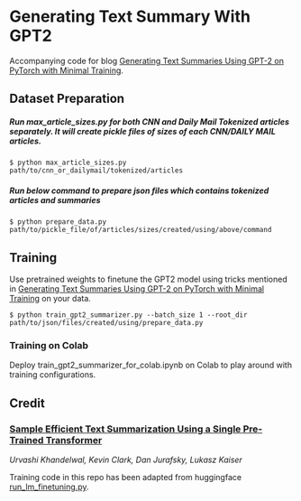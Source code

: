 # Generating Text Summary With GPT2
Accompanying code for blog [Generating Text Summaries Using GPT-2 on PyTorch with Minimal Training](https://blog.paperspace.com/generating-text-summaries-gpt-2/).

## Dataset Preparation

##### Run max_article_sizes.py for both CNN and Daily Mail Tokenized articles separately. It will create pickle files of sizes of each CNN/DAILY MAIL articles.
    $ python max_article_sizes.py path/to/cnn_or_dailymail/tokenized/articles


##### Run below command to prepare json files which contains tokenized articles and summaries
    $ python prepare_data.py path/to/pickle_file/of/articles/sizes/created/using/above/command
    
    
## Training
Use pretrained weights to finetune the GPT2 model using tricks mentioned in [Generating Text Summaries Using GPT-2 on PyTorch with Minimal Training](https://blog.paperspace.com/improving-yolo/) on your data.
```
$ python train_gpt2_summarizer.py --batch_size 1 --root_dir path/to/json/files/created/using/prepare_data.py
```

### Training on Colab
Deploy train_gpt2_summarizer_for_colab.ipynb on Colab to play around with training configurations.

## Credit

### [Sample Efficient Text Summarization Using a Single Pre-Trained Transformer](https://arxiv.org/abs/1905.08836)
_Urvashi Khandelwal, Kevin Clark, Dan Jurafsky, Lukasz Kaiser_ <br>

Training code in this repo has been adapted from huggingface [run_lm_finetuning.py](https://github.com/SKRohit/pytorch-transformers/blob/master/examples/run_lm_finetuning.py).
